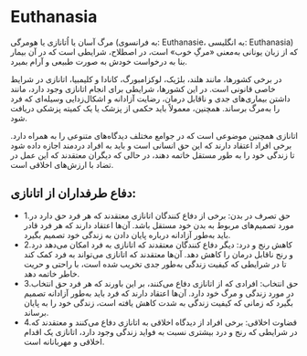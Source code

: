 # Euthanasia
مرگ آسان یا اُتانازی یا هومرگی (به فرانسوی: Euthanasie، به انگلیسی: Euthanasia) که از زبان یونانی به‌معنی «مرگِ خوب» است، در اصطلاح، شرایطی است که در آن بیمار بنا به درخواست خودش به صورت طبیعی و آرام بمیرد.

در برخی کشورها، مانند هلند، بلژیک، لوکزامبورگ، کانادا و کلیمبیا، اتانازی در شرایط خاصی قانونی است. در این کشورها، شرایطی برای انجام اتانازی وجود دارد، مانند داشتن بیماری‌های جدی و ناقابل درمان، رضایت آزادانه و اشکال‌زدایی وسیله‌ای که فرد را به‌مرگ برساند. همچنین، معمولاً باید حکمی از پزشک یا یک کمیته پزشکی دریافت شود. 

اتانازی همچنین موضوعی است که در جوامع مختلف دیدگاه‌های متنوعی را به همراه دارد. برخی افراد اعتقاد دارند که این حق انسانی است و باید به افراد دردمند اجازه داده شود تا زندگی خود را به طور مستقل خاتمه دهند، در حالی که دیگران معتقدند که این عمل در تضاد با ارزش‌های اخلاقی است.

## دفاع طرفداران از اتانازی:
 - 1.حق تصرف در بدن: برخی از دفاع کنندگان اتانازی معتقدند که هر فرد حق دارد در مورد تصمیم‌های مربوط به بدن خود مستقل باشد. آن‌ها اعتقاد دارند که هر فرد قادر باید به‌طور آزادانه درباره پایان دادن به زندگی خود تصمیم بگیرد.
 - 2.کاهش رنج و درد: دیگر دفاع کنندگان معتقدند که اتانازی به فرد امکان می‌دهد درد و رنج ناقابل درمان را کاهش دهد. آن‌ها معتقدند که اتانازی می‌تواند به فرد کمک کند تا در شرایطی که کیفیت زندگی به‌طور جدی تخریب شده است، با راحتی و حریت خاطر خاتمه دهد.
 - 3.حق انتخاب: افرادی که از اتانازی دفاع می‌کنند، بر این باورند که هر فرد حق انتخاب در مورد زندگی و مرگ خود دارد. آن‌ها اعتقاد دارند که فرد باید به‌طور آزادانه تصمیم بگیرد که زمانی که کیفیت زندگی به شدت کاهش یافته است، زندگی خود را به پایان برساند.
 - 4.قضاوت اخلاقی: برخی افراد از دیدگاه اخلاقی به اتانازی دفاع می‌کنند و معتقدند که در شرایطی که رنج و درد بیشتری نسبت به فواید زندگی وجود دارد، اتانازی یک اقدام اخلاقی و مهربانانه است.
